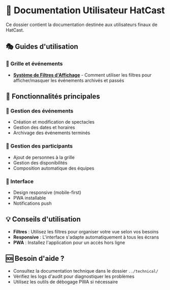 # 📖 Documentation Utilisateur HatCast

Ce dossier contient la documentation destinée aux utilisateurs finaux de HatCast.

## 🎭 Guides d'utilisation

### 🎯 Grille et événements
- **[Système de Filtres d'Affichage](filters.md)** - Comment utiliser les filtres pour afficher/masquer les événements archivés et passés

## 🚀 Fonctionnalités principales

### 📅 Gestion des événements
- Création et modification de spectacles
- Gestion des dates et horaires
- Archivage des événements terminés

### 👥 Gestion des participants
- Ajout de personnes à la grille
- Gestion des disponibilités
- Composition automatique des équipes

### 📱 Interface
- Design responsive (mobile-first)
- PWA installable
- Notifications push

## 💡 Conseils d'utilisation

- **Filtres** : Utilisez les filtres pour organiser votre vue selon vos besoins
- **Responsive** : L'interface s'adapte automatiquement à tous les écrans
- **PWA** : Installez l'application pour un accès hors ligne

## 🆘 Besoin d'aide ?

- Consultez la documentation technique dans le dossier `../technical/`
- Vérifiez les logs d'audit pour diagnostiquer les problèmes
- Utilisez les outils de débogage PWA si nécessaire
